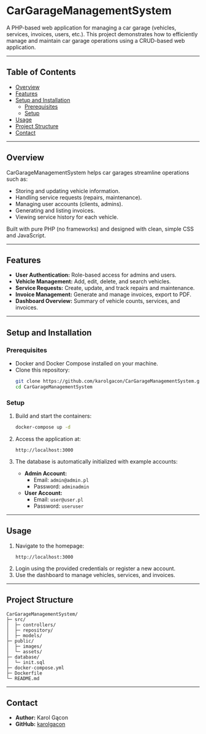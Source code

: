 # CarGarageManagementSystem

A PHP-based web application for managing a car garage (vehicles, services, invoices, users, etc.). This project demonstrates how to efficiently manage and maintain car garage operations using a CRUD-based web application.

---

## Table of Contents
- [Overview](#overview)
- [Features](#features)
- [Setup and Installation](#setup-and-installation)
    - [Prerequisites](#prerequisites)
    - [Setup](#setup)
- [Usage](#usage)
- [Project Structure](#project-structure)
- [Contact](#contact)

---

## Overview

CarGarageManagementSystem helps car garages streamline operations such as:
- Storing and updating vehicle information.
- Handling service requests (repairs, maintenance).
- Managing user accounts (clients, admins).
- Generating and listing invoices.
- Viewing service history for each vehicle.

Built with pure PHP (no frameworks) and designed with clean, simple CSS and JavaScript.

---

## Features

- **User Authentication:** Role-based access for admins and users.
- **Vehicle Management:** Add, edit, delete, and search vehicles.
- **Service Requests:** Create, update, and track repairs and maintenance.
- **Invoice Management:** Generate and manage invoices, export to PDF.
- **Dashboard Overview:** Summary of vehicle counts, services, and invoices.

---

## Setup and Installation

### Prerequisites

- Docker and Docker Compose installed on your machine.
- Clone this repository:
  ```bash
  git clone https://github.com/karolgacon/CarGarageManagementSystem.git
  cd CarGarageManagementSystem
  ```

### Setup

1. Build and start the containers:
   ```bash
   docker-compose up -d
   ```

2. Access the application at:
   ```
   http://localhost:3000
   ```

3. The database is automatically initialized with example accounts:
    - **Admin Account:**
        - Email: `admin@admin.pl`
        - Password: `adminadmin`
    - **User Account:**
        - Email: `user@user.pl`
        - Password: `useruser`

---

## Usage

1. Navigate to the homepage:
   ```
   http://localhost:3000
   ```
2. Login using the provided credentials or register a new account.
3. Use the dashboard to manage vehicles, services, and invoices.

---

## Project Structure

```plaintext
CarGarageManagementSystem/
├─ src/
│  ├─ controllers/
│  ├─ repository/
│  ├─ models/
├─ public/
│  ├─ images/
│  └─ assets/
├─ database/
│  └─ init.sql
├─ docker-compose.yml
├─ Dockerfile
└─ README.md
```

---

## Contact

- **Author:** Karol Gącon
- **GitHub:** [karolgacon](https://github.com/karolgacon)

